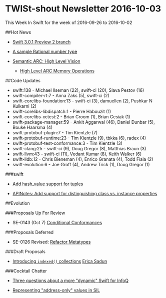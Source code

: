 # TWISt-shout Newsletter 2016-10-03
This Week In Swift for the week of 2016-09-26 to 2016-10-02

##Hot News

* [Swift 3.0.1 Preview 2 branch](https://lists.swift.org/pipermail/swift-dev/Week-of-Mon-20160926/003069.html)

* [A sample Rational number type](https://lists.swift.org/pipermail/swift-users/Week-of-Mon-20160926/003488.html)

* [Semantic ARC: High Level Vision](https://lists.swift.org/pipermail/swift-dev/Week-of-Mon-20160926/003074.html)
  * [High Level ARC Memory	Operations](https://lists.swift.org/pipermail/swift-dev/Week-of-Mon-20160926/003075.html)

##Code Updates

* swift:138 - Michael Ilseman (22), swift-ci (20), Slava Pestov (16)
* swift-compiler-rt:7 - Anna Zaks (5), swift-ci (2)
* swift-corelibs-foundation:13 - swift-ci (3), damuellen (2), Pushkar N Kulkarni (2)
* swift-corelibs-libdispatch:1 - Pierre Habouzit (1)
* swift-corelibs-xctest:2 - Brian Croom (1), Brian Gesiak (1)
* swift-package-manager:59 - Ankit Aggarwal (46), Daniel Dunbar (5), Bouke Haarsma (4)
* swift-protobuf-plugin:7 - Tim Kientzle (7)
* swift-protobuf-runtime:23 - Tim Kientzle (9), tbkka (6), radex (4)
* swift-protobuf-test-conformance:3 - Tim Kientzle (3)
* swift-clang:25 - swift-ci (9), Doug Gregor (8), Matthias Braun (3)
* swift-llvm:43 - swift-ci (11), Vedant Kumar (8), Keith Walker (6)
* swift-lldb:12 - Chris Bieneman (4), Enrico Granata (4), Todd Fiala (2)
* swift-evolution:6 - Joe Groff (4), Andrew Trick (1), Doug Gregor (1)

###swift

* [Add hash_value support for tuples](https://github.com/apple/swift-llvm/commit/c02eeae7b00a9adb0817aaa38b544dcb14847666)

* [APINotes: Add support for distinguishing class vs. instance properties](https://github.com/apple/swift-clang/commit/36024486b01e695fdc0615677d10fec10c971014)
  
##Evolution

###Proposals Up For Review

* SE-0143 (Oct 7) [Conditional Conformances](https://lists.swift.org/pipermail/swift-evolution-announce/2016-September/000288.html)

###Proposals Deferred

* SE-0126 Revised: [Refactor Metatypes](https://github.com/DevAndArtist/swift-evolution/blob/refactor_metatypes/proposals/0126-refactor-metatypes.md)
  
###Draft Proposals

* [Introducing `indexed()` collections](https://gist.github.com/erica/2b2d92e6db787d001c689d3e37a7c3f2) [Erica Sadun](mailto:erica@ericasadun.com)

###Cocktail Chatter

* [Three questions about a more "dynamic" Swift for InfoQ](https://lists.swift.org/pipermail/swift-evolution/Week-of-Mon-20160926/027294.html)

* [Representing "address-only" values in SIL](https://lists.swift.org/pipermail/swift-dev/Week-of-Mon-20160926/003076.html)